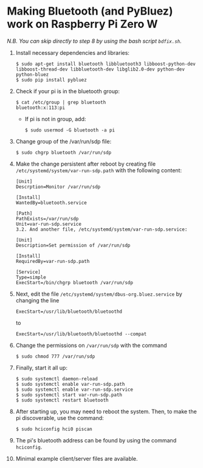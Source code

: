 # Making Bluetooth (and PyBluez) work on Raspberry Pi Zero W

_N.B. You can skip directly to step 8 by using the bash script `bdfix.sh`._

1.  Install necessary dependencies and libraries:

        $ sudo apt-get install bluetooth libbluetooth3 libboost-python-dev libboost-thread-dev libbluetooth-dev libglib2.0-dev python-dev python-bluez
        $ sudo pip install pybluez


2.  Check if your pi is in the bluetooth group:

        $ cat /etc/group | grep bluetooth
        bluetooth:x:113:pi

    *   If pi is not in group, add:

            $ sudo usermod -G bluetooth -a pi   

3.  Change group of the /var/run/sdp file:

        $ sudo chgrp bluetooth /var/run/sdp


4.  Make the change persistent after reboot by creating file `/etc/systemd/system/var-run-sdp.path` with the following  content:

        [Unit]
        Descrption=Monitor /var/run/sdp

        [Install]
        WantedBy=bluetooth.service

        [Path]
        PathExists=/var/run/sdp
        Unit=var-run-sdp.service
        3.2. And another file, /etc/systemd/system/var-run-sdp.service:

        [Unit]
        Description=Set permission of /var/run/sdp

        [Install]
        RequiredBy=var-run-sdp.path

        [Service]
        Type=simple
        ExecStart=/bin/chgrp bluetooth /var/run/sdp


5.  Next, edit the file `/etc/systemd/system/dbus-org.bluez.service` by changing the line

        ExecStart=/usr/lib/bluetooth/bluetoothd

    to

        ExecStart=/usr/lib/bluetooth/bluetoothd --compat

6.  Change the permissions on   `/var/run/sdp` with the command

        $ sudo chmod 777 /var/run/sdp

7.  Finally, start it all up:

        $ sudo systemctl daemon-reload
        $ sudo systemctl enable var-run-sdp.path
        $ sudo systemctl enable var-run-sdp.service
        $ sudo systemctl start var-run-sdp.path
        $ sudo systemctl restart bluetooth

8.  After starting up, you may need to reboot the system. Then, to make the pi discoverable, use the command:

        $ sudo hciconfig hci0 piscan

9.  The pi's bluetooth address can be found by using the command `hciconfig`.
10. Minimal example client/server files are available.
